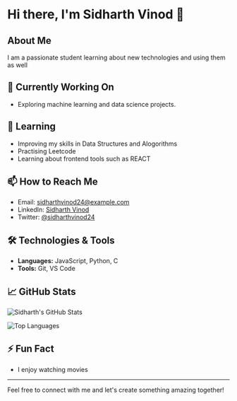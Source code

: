 # Hi there, I'm Sidharth Vinod 👋

## About Me
I am a passionate student learning about new technologies and using them as well

## 🔭 Currently Working On
- Exploring machine learning and data science projects.

## 🌱 Learning
- Improving my skills in Data Structures and Alogorithms
- Practising Leetcode
- Learning about frontend tools such as REACT

## 📫 How to Reach Me
- Email: sidharthvinod24@example.com
- LinkedIn: [Sidharth Vinod](https://www.linkedin.com/in/sidharthvinod24/)
- Twitter: [@sidharthvinod24](https://twitter.com/sidharthvinod24)

## 🛠️ Technologies & Tools
- **Languages:** JavaScript, Python, C
- **Tools:** Git, VS Code

## 📈 GitHub Stats
![Sidharth's GitHub Stats](https://github-readme-stats.vercel.app/api?username=sidharthvinod24&show_icons=true&theme=radical)

![Top Languages](https://github-readme-stats.vercel.app/api/top-langs/?username=sidharthvinod24&layout=compact&theme=radical)

## ⚡ Fun Fact
- I enjoy watching movies 

---

Feel free to connect with me and let's create something amazing together!
